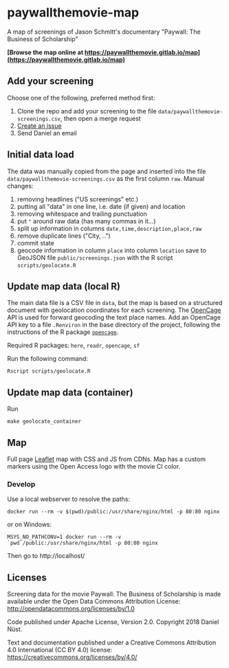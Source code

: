 # paywallthemovie-map

A map of screenings of Jason Schmitt's documentary "Paywall: The Business of Scholarship"

**[Browse the map online at https://paywallthemovie.gitlab.io/map](https://paywallthemovie.gitlab.io/map)**

## Add your screening

Choose one of the following, preferred method first:

1. Clone the repo and add your screening to the file `data/paywallthemovie-screenings.csv`, then open a merge request
1. [Create an issue](https://gitlab.com/nuest/paywallthemovie-map/issues)
1. Send Daniel an email

## Initial data load

The data was manually copied from the page and inserted into the file `data/paywallthemovie-screenings.csv` as the first column `raw`.
Manual changes:

1. removing headlines ("US screenings" etc.)
1. putting all "data" in one line, i.e. date (if given) and location
1. removing whitespace and trailing punctuation
1. put `"` around raw data (has many commas in it...)
1. split up information in columns `date,time,description,place,raw`
1. remove duplicate lines ("City, ..")
1. commit state
1. geocode information in column `place` into column `location` save to GeoJSON file `public/screenings.json` with the R script `scripts/geolocate.R`

## Update map data (local R)

The main data file is a CSV file in `data`, but the map is based on a structured document with geolocation coordinates for each screening.
The [OpenCage](https://opencagedata.com) API is used for forward geocoding the text place names.
Add an OpenCage API key to a file `.Renviron` in the base directory of the project, following the instructions of the R package [`opencage`](https://github.com/ropensci/opencage).

Required R packages: `here`, `readr`, `opencage`, `sf`

Run the following command:

```
Rscript scripts/geolocate.R
```

## Update map data (container)

Run

```
make geolocate_container
```

## Map

Full page [Leaflet](https://leafletjs.com/) map with CSS and JS from CDNs.
Map has a custom markers using the Open Access logo with the movie CI color.

### Develop

Use a local webserver to resolve the paths:

```
docker run --rm -v $(pwd)/public:/usr/share/nginx/html -p 80:80 nginx
```

or on Windows:

```
MSYS_NO_PATHCONV=1 docker run --rm -v `pwd`/public:/usr/share/nginx/html -p 80:80 nginx
```

Then go to http://localhost/

## Licenses

Screening data for the movie Paywall: The Business of Scholarship is made available under the Open Data Commons Attribution License: http://opendatacommons.org/licenses/by/1.0

Code published under Apache License, Version 2.0. Copyright 2018 Daniel Nüst.

Text and documentation published under a Creative Commons Attribution 4.0 International (CC BY 4.0) license: https://creativecommons.org/licenses/by/4.0/
